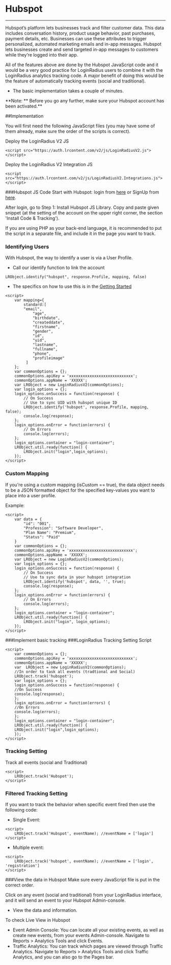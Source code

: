 # Hubspot

---

Hubspot’s platform lets businesses track and filter customer data. This data includes conversation history, product usage behavior, past purchases, payment details, etc. Businesses can use these attributes to trigger personalized, automated marketing emails and in-app messages.
Hubspot lets businesses create and send targeted in-app messages to customers while they’re logged into their app.

All of the features above are done by the Hubspot JavaScript code and it would be a very good practice for LoginRadius users to combine it with the LoginRadius analytics tracking code. A major benefit of doing this would be the feature of automatically tracking events (social and traditional).

- The basic implementation takes a couple of minutes.

**Note: ** Before you go any further, make sure your Hubspot account has been activated.\*\*

##Implementation

You will first need the following JavaScript files (you may have some of them already, make sure the order of the scripts is correct).

Deploy the LoginRadius V2 JS

```
<script src="https://auth.lrcontent.com/v2/js/LoginRadiusV2.js"></script>
```

Deploy the LoginRadius V2 Integration JS

```
<script src="https://auth.lrcontent.com/v2/js/LoginRadiusV2.Integrations.js"></script>
```

###Hubspot JS Code
Start with Hubspot: login from [here](https://app.hubspot.com/login) or SignUp from [here](https://app.hubspot.com/login).

After login, go to Step 1: Install Hubspot JS Library. Copy and paste given snippet (at the setting of the account on the upper right corner, the section 'Install Code & Tracking').

If you are using PHP as your back-end language, it is recommended to put the script in a separate file, and include it in the page you want to track.

### Identifying Users

With Hubspot, the way to identify a user is via a User Profile.

- Call our identify function to link the account

`LRObject.identify("hubspot", response.Profile, mapping, false)`

- The specifics on how to use this is in the [Getting Started](https://www.loginradius.com/legacy/docs/api/v2/integrations/getting-started)

```
<script>
    var mapping={
        standard:[
		"email",
	        "age",
	        "birthdate",
	        "createddate",
	        "firstname",
	        "gender",
	        "id",
	        "uid",
	        "lastname",
	        "fullname",
	        "phone",
	        "profileimage"
		 ]
	};
    var commonOptions = {};
    commonOptions.apiKey = 'xxxxxxxxxxxxxxxxxxxxxxxxxxxx';
    commonOptions.appName = 'XXXXX';
    var LRObject = new LoginRadiusV2(commonOptions);
    var login_options = {};
    login_options.onSuccess = function(response) {
    	// On Success
    	// Use to sync UID with hubspot unique ID
    	LRObject.identify('hubspot', response.Profile, mapping, false);
    	console.log(response);
    };
    login_options.onError = function(errors) {
    	// On Errors
    	console.log(errors);
    };
    login_options.container = "login-container";
    LRObject.util.ready(function() {
    	LRObject.init("login",login_options);
    });
</script>
```
### Custom Mapping

If you're using a custom mapping (isCustom == true), the data object needs to be a JSON formatted object for the specified key-values you want to place into a user profile.

Example:

```
<script>
    var data = {
    	"id": "001",
        "Profession": "Software Developer",
        "Plan Name": "Premium",
        "Status": "Paid"
    }
    var commonOptions = {};
    commonOptions.apiKey = 'xxxxxxxxxxxxxxxxxxxxxxxxxxxx';
    commonOptions.appName = 'XXXXX';
    var LRObject = new LoginRadiusV2(commonOptions);
    var login_options = {};
    login_options.onSuccess = function(response) {
    	// On Success
    	// Use to sync data in your hubspot integration
    	LRObject.identify('hubspot', data, '', true);
    	console.log(response);
    };
    login_options.onError = function(errors) {
    	// On Errors
    	console.log(errors);
    };
    login_options.container = "login-container";
    LRObject.util.ready(function() {
    	LRObject.init("login", login_options);
    });
</script>
```

###Implement basic tracking
###LoginRadius Tracking Setting Script

```
<script>
    var commonOptions = {};
    commonOptions.apiKey = 'xxxxxxxxxxxxxxxxxxxxxxxxxxxx';
    commonOptions.appName = 'XXXXX';
    var  LRObject = new LoginRadiusV2(commonOptions);
    //In order to task all events (tradtional and Social)
    LRObject.track('hubspot');
    var login_options = {};
    login_options.onSuccess = function(response) {
    //On Success
    console.log(response);
    };
    login_options.onError = function(errors) {
    //On Errors
    console.log(errors);
    };
    login_options.container = "login-container";
    LRObject.util.ready(function() {
    LRObject.init("login",login_options);
    });
</script>
```

### Tracking Setting

Track all events (social and Traditional)

```
<script>
    LRObject.track('Hubspot');
</script>
```

### Filtered Tracking Setting

If you want to track the behavior when specific event fired then use the following code:

- Single Event:

```
<script>
    LRObject.track('Hubspot', eventName); //eventName = ['login']
</script>
```

- Multiple event:

```
<script>
    LRObject.track('hubspot', eventName); //eventName = ['login', 'registration']
</script>
```

###View the data in Hubspot
Make sure every JavaScript file is put in the correct order.

Click on any event (social and traditional) from your LoginRadius interface, and it will send an event to your Hubspot Admin-console.

- View the data and information.

To check Live View in Hubspot

- Event Admin Console: You can locate all your existing events, as well as create new events, from your events Admin-console. Navigate to Reports > Analytics Tools and click Events.
- Traffic Analytics: You can track which pages are viewed through Traffic Analytics. Navigate to Reports > Analytics Tools and click Traffic Analytics, and you can also go to the Pages bar.
